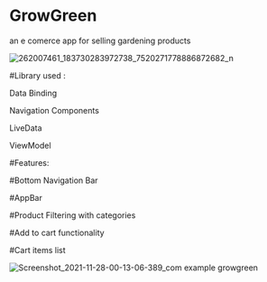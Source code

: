 # GrowGreen
an e comerce app for selling gardening products

![262007461_183730283972738_7520271778886872682_n](https://user-images.githubusercontent.com/32747201/143713004-8ebeacc3-a16f-4ea5-bc96-14c01f595124.jpg)


#Library used :

Data Binding

Navigation Components

LiveData

ViewModel



#Features:

#Bottom Navigation Bar

#AppBar

#Product Filtering with categories

#Add to cart functionality

#Cart items list

![Screenshot_2021-11-28-00-13-06-389_com example growgreen](https://user-images.githubusercontent.com/32747201/143705580-e47158b9-9adf-4f7a-ae82-64d0c60b2e2e.jpg)
